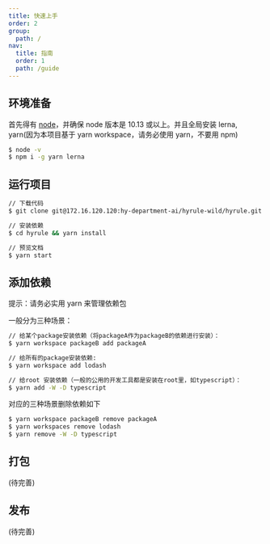 ```yaml
---
title: 快速上手
order: 2
group:
  path: /
nav:
  title: 指南
  order: 1
  path: /guide
---
```


## 环境准备

首先得有 [node](https://nodejs.org/en/)，并确保 node 版本是 10.13 或以上。并且全局安装 lerna, yarn(因为本项目基于 yarn workspace，请务必使用 yarn，不要用 npm)

```bash
$ node -v
$ npm i -g yarn lerna
```

## 运行项目

```bash
// 下载代码
$ git clone git@172.16.120.120:hy-department-ai/hyrule-wild/hyrule.git

// 安装依赖
$ cd hyrule && yarn install

// 预览文档
$ yarn start
```

## 添加依赖

<Alert>
提示：请务必实用 yarn 来管理依赖包
</Alert>

一般分为三种场景：

```bash
// 给某个package安装依赖（将packageA作为packageB的依赖进行安装）：
$ yarn workspace packageB add packageA

// 给所有的package安装依赖:
$ yarn workspace add lodash

// 给root 安装依赖（一般的公用的开发工具都是安装在root里，如typescript）：
$ yarn add -W -D typescript
```

对应的三种场景删除依赖如下

```bash
$ yarn workspace packageB remove packageA
$ yarn workspaces remove lodash
$ yarn remove -W -D typescript
```

## 打包

(待完善)

## 发布

(待完善)
